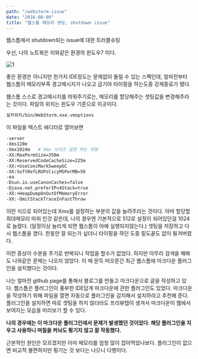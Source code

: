 ```yaml
---
path: "/webstorm-issue"
date: "2016-08-09"
title: "웹스톰 메모리 셋팅, shutdown issue"
---
```


웹스톰에서 shutdown되는 issue에 대한 트러블슈팅
<!-- more --> 
<style>
img{ margin: 0 auto; display: block;}
</style>
우선, 나의 노트북은 이와같은 환경의 윈도우7 이다.

![1](/images/2016-08-09-webstorm-shutdown/1.png)

좋은 환경은 아니지만 한가지 IDE정도는 문제없이 돌릴 수 있는 스펙인데, 얼마전부터 웹스톰이 메모리부족 경고메시지가 나오고 급기야 타이핑을 하는도중 강제종료가 됐다.

웹스톰 스스로 경고메시지를 띄워주기로는, 메모리를 할당해주는 셋팅값을 변경해주라는 것이다.
파일의 위치는 윈도우 기준으로 이곳이다.

```bash
설치위치/bin/WebStorm.exe.vmoptions
```

이 파일을 텍스트 에디터로 열어보면

```bash
-server
-Xms128m
-Xmx1024m   # Xmx 사이즈 설정 하는 부분
-XX:MaxPermSize=350m
-XX:ReservedCodeCacheSize=225m
-XX:+UseConcMarkSweepGC
-XX:SoftRefLRUPolicyMSPerMB=50
-ea
-Dsun.io.useCanonCaches=false
-Djava.net.preferIPv4Stack=true
-XX:+HeapDumpOnOutOfMemoryError
-XX:-OmitStackTraceInFastThrow
```

이런 식으로 되어있는데 Xmx를 설정하는 부분의 값을 늘려주라는 것이다. 아마 할당할 최대메모리 따위 인것 같은데, 나의 경우엔 기본적으로 512로 설정이 되어있던걸 1024로 늘렸다. (일정이상 늘리게 되면 웹스톰이 아예 실행되지않는다.) 셋팅을 저장하고 다시 웹스톰을 켰다. 한동안 잘 되는가 싶더니 타이핑을 하던 도중 밑도끝도 없이 튕겨버렸다.

이런 증상이 수분을 주기로 반복되니 작업을 할수가 없었다. 하지만 아무리 검색을 해봐도 나와같은 문제는 나오지 않았다. 이 때 문득 떠오른건 최근 웹스톰에 마크다운 플러그인을 설치했다는 것이다.

나는 얼마전 github page를 통해서 블로그를 만들고 마크다운으로 글을 작성하고 있다.
웹스톰은 플러그인이 풍부한 IDE답게 마크다운에 관한 플러그인도 있었다. 마크다운을 작성하기 위해 파일을 열면 자동으로 플러그인을 감지해서 설치하라고 추천해 준다. 플러그인을 설치하면 따로 셋팅을 하지 않더라도 프리뷰탭이 생겨서 마크다운이 웹에서 보여지는 모습을 미리보기 할 수 있다.

**나의 경우에는 이 마크다운 플러그인에서 문제가 발생했던 것이었다. 해당 플러그인을 지우고 사용하니 며칠을 켜놔도 튕기지 않고 잘 작동했다.**

근본적인 원인은 모르겠지만 아마 메모리를 엄청 많이 잡아먹었나보다. 플러그인이 없으면 비교적 불편하지만 튕기는 것 보다는 나으니 다행이다.